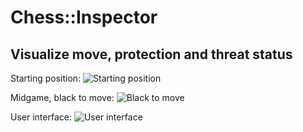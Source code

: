Chess::Inspector
====

Visualize move, protection and threat status
----

Starting position:
![Starting position](https://raw.githubusercontent.com/ology/Chess-Inspector/master/public/images/Starting-Position.png)

Midgame, black to move:
![Black to move](https://raw.githubusercontent.com/ology/Chess-Inspector/master/public/images/Black-to-move.png)

User interface:
![User interface](https://raw.githubusercontent.com/ology/Chess-Inspector/master/public/images/Chess-Inspector.png)

